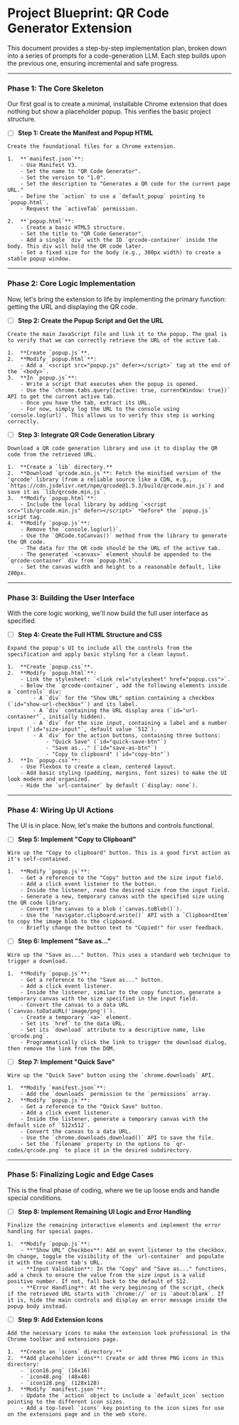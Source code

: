 # Project Blueprint: QR Code Generator Extension

This document provides a step-by-step implementation plan, broken down into a series of prompts for a code-generation LLM. Each step builds upon the previous one, ensuring incremental and safe progress.

---

### Phase 1: The Core Skeleton

Our first goal is to create a minimal, installable Chrome extension that does nothing but show a placeholder popup. This verifies the basic project structure.

- [ ] **Step 1: Create the Manifest and Popup HTML**

```text
Create the foundational files for a Chrome extension.

1.  **`manifest.json`**:
    - Use Manifest V3.
    - Set the name to "QR Code Generator".
    - Set the version to "1.0".
    - Set the description to "Generates a QR code for the current page URL."
    - Define the `action` to use a `default_popup` pointing to `popup.html`.
    - Request the `activeTab` permission.

2.  **`popup.html`**:
    - Create a basic HTML5 structure.
    - Set the title to "QR Code Generator".
    - Add a single `div` with the ID `qrcode-container` inside the body. This div will hold the QR code later.
    - Set a fixed size for the body (e.g., 300px width) to create a stable popup window.
```

---

### Phase 2: Core Logic Implementation

Now, let's bring the extension to life by implementing the primary function: getting the URL and displaying the QR code.

- [ ] **Step 2: Create the Popup Script and Get the URL**

```text
Create the main JavaScript file and link it to the popup. The goal is to verify that we can correctly retrieve the URL of the active tab.

1.  **Create `popup.js`**.
2.  **Modify `popup.html`**:
    - Add a `<script src="popup.js" defer></script>` tag at the end of the `<body>`.
3.  **In `popup.js`**:
    - Write a script that executes when the popup is opened.
    - Use the `chrome.tabs.query({active: true, currentWindow: true})` API to get the current active tab.
    - Once you have the tab, extract its URL.
    - For now, simply log the URL to the console using `console.log(url)`. This allows us to verify this step is working correctly.
```

- [ ] **Step 3: Integrate QR Code Generation Library**

```text
Download a QR code generation library and use it to display the QR code from the retrieved URL.

1.  **Create a `lib` directory.**
2.  **Download `qrcode.min.js`**: Fetch the minified version of the 'qrcode' library (from a reliable source like a CDN, e.g., `https://cdn.jsdelivr.net/npm/qrcode@1.5.3/build/qrcode.min.js`) and save it as `lib/qrcode.min.js`.
3.  **Modify `popup.html`**:
    - Include the local library by adding `<script src="lib/qrcode.min.js" defer></script>` *before* the `popup.js` script tag.
4.  **Modify `popup.js`**:
    - Remove the `console.log(url)`.
    - Use the `QRCode.toCanvas()` method from the library to generate the QR code.
    - The data for the QR code should be the URL of the active tab.
    - The generated `<canvas>` element should be appended to the `qrcode-container` div from `popup.html`.
    - Set the canvas width and height to a reasonable default, like 280px.
```

---

### Phase 3: Building the User Interface

With the core logic working, we'll now build the full user interface as specified.

- [ ] **Step 4: Create the Full HTML Structure and CSS**

```text
Expand the popup's UI to include all the controls from the specification and apply basic styling for a clean layout.

1.  **Create `popup.css`**.
2.  **Modify `popup.html`**:
    - Link the stylesheet: `<link rel="stylesheet" href="popup.css">`.
    - Below the `qrcode-container`, add the following elements inside a `controls` div:
        - A `div` for the "Show URL" option containing a checkbox (`id="show-url-checkbox"`) and its label.
        - A `div` containing the URL display area (`id="url-container"`, initially hidden).
        - A `div` for the size input, containing a label and a number input (`id="size-input"`, default value `512`).
        - A `div` for the action buttons, containing three buttons:
            - "Quick Save" (`id="quick-save-btn"`)
            - "Save as..." (`id="save-as-btn"`)
            - "Copy to clipboard" (`id="copy-btn"`)
3.  **In `popup.css`**:
    - Use flexbox to create a clean, centered layout.
    - Add basic styling (padding, margins, font sizes) to make the UI look modern and organized.
    - Hide the `url-container` by default (`display: none`).
```

---

### Phase 4: Wiring Up UI Actions

The UI is in place. Now, let's make the buttons and controls functional.

- [ ] **Step 5: Implement "Copy to Clipboard"**

```text
Wire up the "Copy to clipboard" button. This is a good first action as it's self-contained.

1.  **Modify `popup.js`**:
    - Get a reference to the "Copy" button and the size input field.
    - Add a click event listener to the button.
    - Inside the listener, read the desired size from the input field.
    - Generate a new, temporary canvas with the specified size using the QR code library.
    - Convert the canvas to a blob (`canvas.toBlob()`).
    - Use the `navigator.clipboard.write()` API with a `ClipboardItem` to copy the image blob to the clipboard.
    - Briefly change the button text to "Copied!" for user feedback.
```

- [ ] **Step 6: Implement "Save as..."**

```text
Wire up the "Save as..." button. This uses a standard web technique to trigger a download.

1.  **Modify `popup.js`**:
    - Get a reference to the "Save as..." button.
    - Add a click event listener.
    - Inside the listener, similar to the copy function, generate a temporary canvas with the size specified in the input field.
    - Convert the canvas to a data URL (`canvas.toDataURL('image/png')`).
    - Create a temporary `<a>` element.
    - Set its `href` to the data URL.
    - Set its `download` attribute to a descriptive name, like `qrcode.png`.
    - Programmatically click the link to trigger the download dialog, then remove the link from the DOM.
```

- [ ] **Step 7: Implement "Quick Save"**

```text
Wire up the "Quick Save" button using the `chrome.downloads` API.

1.  **Modify `manifest.json`**:
    - Add the `downloads` permission to the `permissions` array.
2.  **Modify `popup.js`**:
    - Get a reference to the "Quick Save" button.
    - Add a click event listener.
    - Inside the listener, generate a temporary canvas with the default size of `512x512`.
    - Convert the canvas to a data URL.
    - Use the `chrome.downloads.download()` API to save the file.
    - Set the `filename` property in the options to `qr-codes/qrcode.png` to place it in the desired subdirectory.
```

---

### Phase 5: Finalizing Logic and Edge Cases

This is the final phase of coding, where we tie up loose ends and handle special conditions.

- [ ] **Step 8: Implement Remaining UI Logic and Error Handling**

```text
Finalize the remaining interactive elements and implement the error handling for special pages.

1.  **Modify `popup.js`**:
    - **"Show URL" Checkbox**: Add an event listener to the checkbox. On change, toggle the visibility of the `url-container` and populate it with the current tab's URL.
    - **Input Validation**: In the "Copy" and "Save as..." functions, add a check to ensure the value from the size input is a valid positive number. If not, fall back to the default of 512.
    - **Error Handling**: At the very beginning of the script, check if the retrieved URL starts with `chrome://` or is `about:blank`. If it is, hide the main controls and display an error message inside the popup body instead.
```

- [ ] **Step 9: Add Extension Icons**

```text
Add the necessary icons to make the extension look professional in the Chrome toolbar and extensions page.

1.  **Create an `icons` directory.**
2.  **Add placeholder icons**: Create or add three PNG icons in this directory:
    - `icon16.png` (16x16)
    - `icon48.png` (48x48)
    - `icon128.png` (128x128)
3.  **Modify `manifest.json`**:
    - Update the `action` object to include a `default_icon` section pointing to the different icon sizes.
    - Add a top-level `icons` key pointing to the icon sizes for use on the extensions page and in the web store.
```
